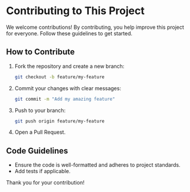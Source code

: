 # Contributing to This Project

We welcome contributions! By contributing, you help improve this project for everyone. Follow these guidelines to get started.

## How to Contribute

1. Fork the repository and create a new branch:

   ```bash
   git checkout -b feature/my-feature
   ```

2. Commit your changes with clear messages:

   ```bash
   git commit -m "Add my amazing feature"
   ```

3. Push to your branch:

   ```bash
   git push origin feature/my-feature
   ```

4. Open a Pull Request.

## Code Guidelines

- Ensure the code is well-formatted and adheres to project standards.
- Add tests if applicable.

Thank you for your contribution!
